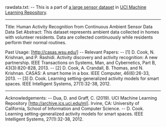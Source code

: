 rawdata.txt:
-- This is a part of [a large sensor dataset](https://archive.ics.uci.edu/ml/datasets/Human+Activity+Recognition+from+Continuous+Ambient+Sensor+Data) in [UCI Machine Learning Repository](http://archive.ics.uci.edu/ml).

---
Title: Human Activity Recognition from Continuous Ambient Sensor Data Data Set
Abstract: This dataset represents ambient data collected in homes with volunteer residents. Data are collected continuously while residents perform their normal routines.

Past Usage: [http://casas.wsu.edu/]
-- Relevant Papers:
-- [1] D. Cook, N. Krishnan, and P. Rashidi. Activity discovery and activity recognition: A new partnership. IEEE Transactions on Systems, Man, and Cybernetics, Part B, 43(3):820-828, 2013.
-- [2] D. Cook, A. Crandall, B. Thomas, and N. Krishnan. CASAS: A smart home in a box. IEEE Computer, 46(6):26-33, 2013.
-- [3] D. Cook. Learning setting-generalized activity models for smart spaces. IEEE Intelligent Systems, 27(1):32-38, 2012.

---
Acknowledgements:
-- Dua, D. and Graff, C. (2019). UCI Machine Learning Repository [http://archive.ics.uci.edu/ml]. Irvine, CA: University of California, School of Information and Computer Science.
-- D. Cook. Learning setting-generalized activity models for smart spaces. IEEE Intelligent Systems, 27(1):32-38, 2012.